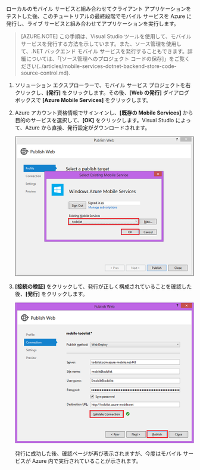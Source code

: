 ﻿

ローカルのモバイル サービスと組み合わせてクライアント アプリケーションをテストした後、このチュートリアルの最終段階でモバイル サービスを Azure に発行し、ライブ サービスと組み合わせてアプリケーションを実行します。

>[AZURE.NOTE] この手順は、Visual Studio ツールを使用して、モバイル サービスを発行する方法を示しています。また、ソース管理を使用して、.NET バックエンド モバイル サービスを発行することもできます。詳細については、「[ソース管理へのプロジェクト コードの保存]」をご覧ください(../articles/mobile-services-dotnet-backend-store-code-source-control.md).

1. ソリューション エクスプローラーで、モバイル サービス プロジェクトを右クリックし、**[発行]** をクリックします。その後、**[Web の発行]** ダイアログ ボックスで **[Azure Mobile Services]** をクリックします。

2. Azure アカウント資格情報でサインインし、**[既存の Mobile Services]** から目的のサービスを選択して、**[OK]** をクリックします。Visual Studio によって、Azure から直接、発行設定がダウンロードされます。

	![](./media/mobile-services-dotnet-backend-publish-service/mobile-quickstart-publish-select-service.png)

3. **[接続の検証]** をクリックして、発行が正しく構成されていることを確認した後、**[発行]** をクリックします。

	![](./media/mobile-services-dotnet-backend-publish-service/mobile-quickstart-publish-2.png)

	発行に成功した後、確認ページが再び表示されますが、今度はモバイル サービスが Azure 内で実行されていることが示されます。

<!--HONumber=49-->